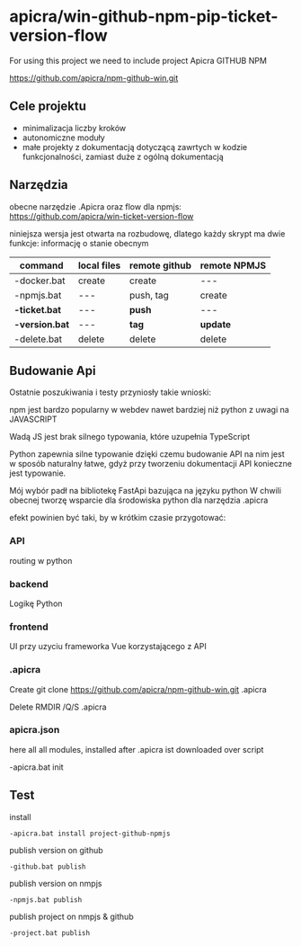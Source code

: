 # apicra/win-github-npm-pip-ticket-version-flow
For using this project we need to include project Apicra GITHUB NPM

https://github.com/apicra/npm-github-win.git

## Cele projektu
+ minimalizacja liczby kroków
+ autonomiczne moduły
+ małe projekty z dokumentacją dotyczącą zawrtych w kodzie funkcjonalności, zamiast duże z ogólną dokumentacją


## Narzędzia

obecne narzędzie .Apicra oraz flow dla npmjs:
https://github.com/apicra/win-ticket-version-flow

niniejsza wersja jest otwarta na rozbudowę, dlatego każdy skrypt ma dwie funkcje:
informację o stanie obecnym


| command | local files | remote github | remote NPMJS |
| --- | --- | --- | --- |
| -docker.bat | create | create | --- |
| -npmjs.bat | --- | push, tag | create |
| **-ticket.bat** | --- | **push** | --- |
| **-version.bat** | --- | **tag** | **update** |
| -delete.bat | delete | delete | delete |


## Budowanie Api

Ostatnie poszukiwania i testy przyniosły takie wnioski:

npm jest bardzo popularny w webdev nawet bardziej niż python z uwagi na JAVASCRIPT

Wadą JS jest brak silnego typowania, które uzupełnia TypeScript

Python zapewnia silne typowanie dzięki czemu budowanie API na nim jest w sposób naturalny łatwe, gdyż
przy tworzeniu dokumentacji API konieczne jest typowanie.

Mój wybór padł na bibliotekę FastApi bazująca na języku python
W chwili obecnej tworzę wsparcie dla środowiska python dla narzędzia .apicra

efekt powinien być taki, by w krótkim czasie przygotować:

### API
routing w python

### backend
Logikę Python

### frontend
UI przy uzyciu frameworka Vue
korzystającego z API




### .apicra
Create
    git clone https://github.com/apicra/npm-github-win.git .apicra

Delete
    RMDIR /Q/S .apicra

### apicra.json


here all all modules, installed after .apicra ist downloaded over script


-apicra.bat init


## Test
install

    -apicra.bat install project-github-npmjs

publish version on github

    -github.bat publish

publish version on nmpjs

    -npmjs.bat publish

publish project on nmpjs & github

    -project.bat publish
